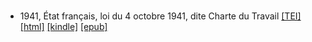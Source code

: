 # 

* 1941, État français, loi du 4 octobre 1941, dite Charte du Travail  <a title="Source XML/TEI" class="file tei" href="https://hurlus.github.io/tei/petain1941_charte-travail.xml">[TEI]</a>  <a title="HTML une page" class="file html" href="https://hurlus.github.io/petain/petain1941_charte-travail.html">[html]</a>  <a title="Amazon.kindle" class="file mobi" href="https://hurlus.github.io/petain/petain1941_charte-travail.mobi">[kindle]</a>  <a title="EPUB, pour liseuses et téléphones" class="file epub" href="https://hurlus.github.io/petain/petain1941_charte-travail.epub">[epub]</a> 
